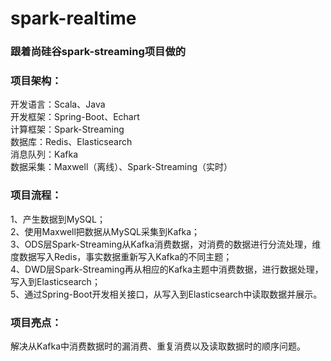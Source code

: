 # spark-realtime
### 跟着尚硅谷spark-streaming项目做的  
### 项目架构：  
开发语言：Scala、Java  
开发框架：Spring-Boot、Echart  
计算框架：Spark-Streaming  
数据库：Redis、Elasticsearch  
消息队列：Kafka  
数据采集：Maxwell（离线）、Spark-Streaming（实时）  
  
### 项目流程：  
1、产生数据到MySQL；  
2、使用Maxwell把数据从MySQL采集到Kafka；  
3、ODS层Spark-Streaming从Kafka消费数据，对消费的数据进行分流处理，维度数据写入Redis，事实数据重新写入Kafka的不同主题；  
4、DWD层Spark-Streaming再从相应的Kafka主题中消费数据，进行数据处理，写入到Elasticsearch；  
5、通过Spring-Boot开发相关接口，从写入到Elasticsearch中读取数据并展示。  
  
### 项目亮点：  
解决从Kafka中消费数据时的漏消费、重复消费以及读取数据时的顺序问题。  
